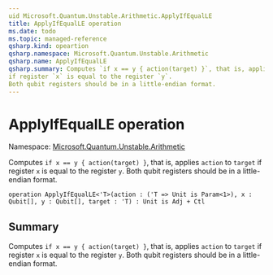 ```yaml
---
uid Microsoft.Quantum.Unstable.Arithmetic.ApplyIfEqualLE
title: ApplyIfEqualLE operation
ms.date: todo
ms.topic: managed-reference
qsharp.kind: opeartion
qsharp.namespace: Microsoft.Quantum.Unstable.Arithmetic
qsharp.name: ApplyIfEqualLE
qsharp.summary: Computes `if x == y { action(target) }`, that is, applies `action` to `target`
if register `x` is equal to the register `y`.
Both qubit registers should be in a little-endian format.
---
```


# ApplyIfEqualLE operation

Namespace: [Microsoft.Quantum.Unstable.Arithmetic](xref:Microsoft.Quantum.Unstable.Arithmetic)

Computes `if x == y { action(target) }`, that is, applies `action` to `target`
if register `x` is equal to the register `y`.
Both qubit registers should be in a little-endian format.
```qsharp
operation ApplyIfEqualLE<'T>(action : ('T => Unit is Param<1>), x : Qubit[], y : Qubit[], target : 'T) : Unit is Adj + Ctl
```

## Summary
Computes `if x == y { action(target) }`, that is, applies `action` to `target`
if register `x` is equal to the register `y`.
Both qubit registers should be in a little-endian format.
